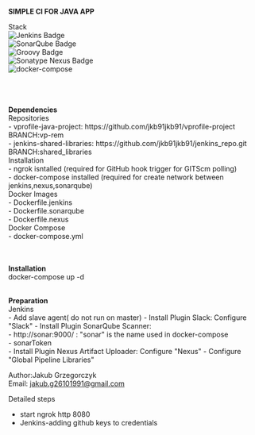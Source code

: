 <b>SIMPLE CI FOR JAVA APP</b>


Stack<br>
![Jenkins Badge](https://camo.githubusercontent.com/f07984f16264bd6a4d8795653c37419551818e8aa338ae7fbf3b21ed057739c5/68747470733a2f2f696d672e736869656c64732e696f2f62616467652f4a656e6b696e732d4432343933393f7374796c653d666f722d7468652d6261646765266c6f676f3d6a656e6b696e73266c6f676f436f6c6f723d7768697465)<br>
![SonarQube Badge](https://camo.githubusercontent.com/b2614595460d3d5bb67e717f65e586365cc243adefaf6cb3c901f51f0b91f4ec/68747470733a2f2f696d672e736869656c64732e696f2f62616467652f536f6e6172517562652d3445394243443f7374796c653d666f722d7468652d6261646765266c6f676f3d736f6e617271756265266c6f676f436f6c6f723d7768697465)<br>
![Groovy Badge](https://img.shields.io/badge/Groovy-%234298B8?style=for-the-badge&logo=groovy&logoColor=white)<br>
![Sonatype Nexus Badge](https://img.shields.io/badge/Sonatype%20Nexus-black?style=for-the-badge&logo=nexus&logoColor=white)<br>
![docker-compose](https://img.shields.io/badge/-docker--compose-blue) <br>


<br>
<br>
<br>
<b>Dependencies</b> <br>
Repositories <br>
- vprofile-java-project:    https://github.com/jkb91jkb91/vprofile-project BRANCH:vp-rem   <br>
- jenkins-shared-libraries: https://github.com/jkb91jkb91/jenkins_repo.git BRANCH:shared_libraries   <br>
Installation <br>
- ngrok isntalled          (required for GitHub hook trigger for GITScm polling)  <br>
- docker-compose installed (required for create network between jenkins,nexus,sonarqube) <br>  
Docker Images <br>
- Dockerfile.jenkins <br>
- Dockerfile.sonarqube <br>
- Dockerfile.nexus <br>
Docker Compose <br>
- docker-compose.yml  <br>

<br>
<br>

<b>Installation</b> <br>
docker-compose up -d  <br>

<br>
<b>Preparation</b> <br>
Jenkins <br>
- Add slave agent( do not run on master)
- Install Plugin Slack:                   Configure "Slack"
- Install Plugin SonarQube Scanner:<br>
   - http://sonar:9000/ : "sonar" is the name used in docker-compose<br>
   - sonarToken<br>
- Install Plugin Nexus Artifact Uploader: Configure "Nexus"
- Configure  "Global Pipeline Libraries"


Author:Jakub Grzegorczyk <br>
Email: jakub.g26101991@gmail.com <br>


Detailed steps <br>
- start ngrok http 8080 <br>
- Jenkins-adding github keys to credentials <br>
